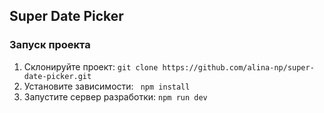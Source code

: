 <h2 tabindex="-1" class="heading-element" dir="auto">Super Date Picker</h2>

<h3 tabindex="-1" class="heading-element" dir="auto">Запуск проекта</h2>
<ol dir="auto">
<li>Склонируйте проект: <code>git clone https://github.com/alina-np/super-date-picker.git</code></li>
<li>Установите зависимости: <code> npm install</code></li>
<li>Запустите сервер разработки: <code>npm run dev</code></li>
</ol>
